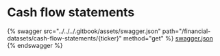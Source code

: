 # Cash flow statements

{% swagger src="../../../.gitbook/assets/swagger.json" path="/financial-datasets/cash-flow-statements/{ticker}" method="get" %}
[swagger.json](../../../.gitbook/assets/swagger.json)
{% endswagger %}

